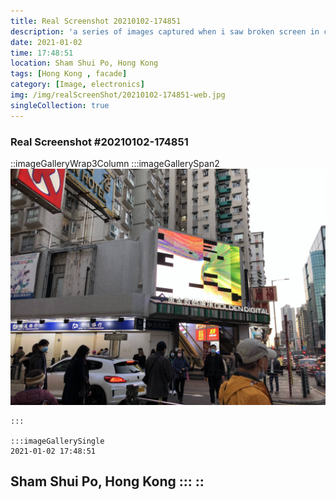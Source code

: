 ```yaml
---
title: Real Screenshot 20210102-174851
description: 'a series of images captured when i saw broken screen in city'
date: 2021-01-02
time: 17:48:51  
location: Sham Shui Po, Hong Kong 
tags: [Hong Kong , facade]
category: [Image, electronics]
img: /img/realScreenShot/20210102-174851-web.jpg
singleCollection: true
---
```


### Real Screenshot #20210102-174851
::imageGalleryWrap3Column
    :::imageGallerySpan2
      ![Alttext](/img/realScreenShot/20210102-174851-web.jpg)

    :::

    :::imageGallerySingle
    2021-01-02 17:48:51  
   Sham Shui Po, Hong Kong 
    :::
::
---